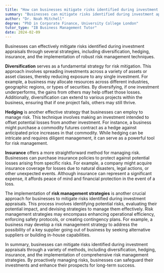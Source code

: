 ```yaml
---
title: "How can businesses mitigate risks identified during investment appraisals?"
summary: "Businesses can mitigate risks identified during investment appraisals through diversification, hedging, insurance, and implementing risk management strategies."
author: "Dr. Noah Mitchell"
degree: "PhD in Corporate Finance, University College London"
tutor_type: "IB Business Management Tutor"
date: 2024-02-09
---
```


Businesses can effectively mitigate risks identified during investment appraisals through several strategies, including diversification, hedging, insurance, and the implementation of robust risk management techniques.

**Diversification** serves as a fundamental strategy for risk mitigation. This approach involves spreading investments across a variety of assets or asset classes, thereby reducing exposure to any single investment. For example, a business may allocate resources across different industries, geographic regions, or types of securities. By diversifying, if one investment underperforms, the gains from others may help offset those losses. Additionally, diversification can extend to various projects within the business, ensuring that if one project fails, others may still thrive.

**Hedging** is another effective strategy that businesses can employ to manage risk. This technique involves making an investment intended to offset potential losses from another investment. For instance, a business might purchase a commodity futures contract as a hedge against anticipated price increases in that commodity. While hedging can be intricate and requires diligent management, it can serve as a powerful tool for risk management.

**Insurance** offers a more straightforward method for managing risk. Businesses can purchase insurance policies to protect against potential losses arising from specific risks. For example, a company might acquire insurance coverage for losses due to natural disasters, legal actions, or other unexpected events. Although insurance can represent a significant expense, it affords peace of mind and financial protection in the event of a loss.

The implementation of **risk management strategies** is another crucial approach for businesses to mitigate risks identified during investment appraisals. This process involves identifying potential risks, evaluating their potential impact, and devising strategies to manage them effectively. Risk management strategies may encompass enhancing operational efficiency, enforcing safety protocols, or creating contingency plans. For example, a business may develop a risk management strategy to address the possibility of a key supplier going out of business by seeking alternative suppliers or building in-house capabilities.

In summary, businesses can mitigate risks identified during investment appraisals through a variety of methods, including diversification, hedging, insurance, and the implementation of comprehensive risk management strategies. By proactively managing risks, businesses can safeguard their investments and enhance their prospects for long-term success.
    